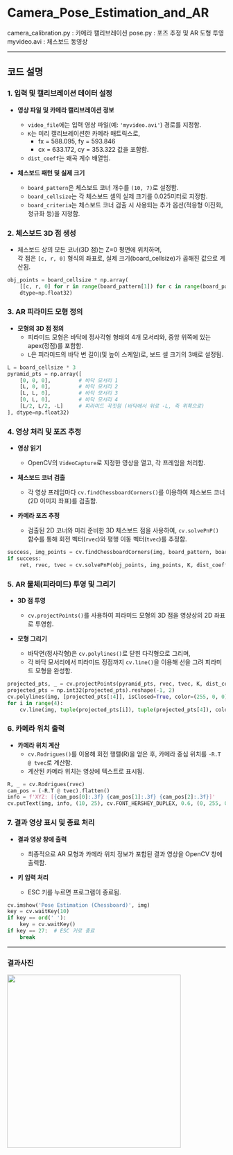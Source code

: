 # Camera_Pose_Estimation_and_AR
camera_calibration.py : 카메라 캘리브레이션
pose.py : 포즈 추정 및 AR 도형 투영
myvideo.avi : 체스보드 동영상

---

## 코드 설명

### 1. 입력 및 캘리브레이션 데이터 설정

- **영상 파일 및 카메라 캘리브레이션 정보**
  - `video_file`에는 입력 영상 파일(예: `'myvideo.avi'`) 경로를 지정함.
  - `K`는 미리 캘리브레이션한 카메라 매트릭스로,  
    - fx = 588.095, fy = 593.846  
    - cx = 633.172, cy = 353.322 값을 포함함.
  - `dist_coeff`는 왜곡 계수 배열임.
  
- **체스보드 패턴 및 실제 크기**
  - `board_pattern`은 체스보드 코너 개수를 `(10, 7)`로 설정함.
  - `board_cellsize`는 각 체스보드 셀의 실제 크기를 0.025미터로 지정함.
  - `board_criteria`는 체스보드 코너 검출 시 사용되는 추가 옵션(적응형 이진화, 정규화 등)을 지정함.

### 2. 체스보드 3D 점 생성

- 체스보드 상의 모든 코너(3D 점)는 Z=0 평면에 위치하며,  
  각 점은 `[c, r, 0]` 형식의 좌표로, 실제 크기(board_cellsize)가 곱해진 값으로 계산됨.

```python
obj_points = board_cellsize * np.array(
    [[c, r, 0] for r in range(board_pattern[1]) for c in range(board_pattern[0])],
    dtype=np.float32)
```

### 3. AR 피라미드 모형 정의

- **모형의 3D 점 정의**
  - 피라미드 모형은 바닥에 정사각형 형태의 4개 모서리와, 중앙 위쪽에 있는 apex(정점)를 포함함.
  - `L`은 피라미드의 바닥 변 길이(및 높이 스케일)로, 보드 셀 크기의 3배로 설정됨.
  
```python
L = board_cellsize * 3
pyramid_pts = np.array([
    [0, 0, 0],         # 바닥 모서리 1
    [L, 0, 0],         # 바닥 모서리 2
    [L, L, 0],         # 바닥 모서리 3
    [0, L, 0],         # 바닥 모서리 4
    [L/2, L/2, -L]     # 피라미드 꼭짓점 (바닥에서 위로 -L, 즉 위쪽으로)
], dtype=np.float32)
```

### 4. 영상 처리 및 포즈 추정

- **영상 읽기**
  - OpenCV의 `VideoCapture`로 지정한 영상을 열고, 각 프레임을 처리함.
  
- **체스보드 코너 검출**
  - 각 영상 프레임마다 `cv.findChessboardCorners()`를 이용하여 체스보드 코너(2D 이미지 좌표)를 검출함.
  
- **카메라 포즈 추정**
  - 검출된 2D 코너와 미리 준비한 3D 체스보드 점을 사용하여, `cv.solvePnP()` 함수를 통해 회전 벡터(`rvec`)와 평행 이동 벡터(`tvec`)를 추정함.

```python
success, img_points = cv.findChessboardCorners(img, board_pattern, board_criteria)
if success:
    ret, rvec, tvec = cv.solvePnP(obj_points, img_points, K, dist_coeff)
```

### 5. AR 물체(피라미드) 투영 및 그리기

- **3D 점 투영**
  - `cv.projectPoints()`를 사용하여 피라미드 모형의 3D 점을 영상상의 2D 좌표로 투영함.
  
- **모형 그리기**
  - 바닥면(정사각형)은 `cv.polylines()`로 닫힌 다각형으로 그리며,  
  - 각 바닥 모서리에서 피라미드 정점까지 `cv.line()`을 이용해 선을 그려 피라미드 모형을 완성함.

```python
projected_pts, _ = cv.projectPoints(pyramid_pts, rvec, tvec, K, dist_coeff)
projected_pts = np.int32(projected_pts).reshape(-1, 2)
cv.polylines(img, [projected_pts[:4]], isClosed=True, color=(255, 0, 0), thickness=2)
for i in range(4):
    cv.line(img, tuple(projected_pts[i]), tuple(projected_pts[4]), color=(0, 255, 0), thickness=2)
```

### 6. 카메라 위치 출력

- **카메라 위치 계산**
  - `cv.Rodrigues()`를 이용해 회전 행렬(R)을 얻은 후, 카메라 중심 위치를 `-R.T @ tvec`로 계산함.
  - 계산된 카메라 위치는 영상에 텍스트로 표시됨.

```python
R, _ = cv.Rodrigues(rvec)
cam_pos = (-R.T @ tvec).flatten()
info = f'XYZ: [{cam_pos[0]:.3f} {cam_pos[1]:.3f} {cam_pos[2]:.3f}]'
cv.putText(img, info, (10, 25), cv.FONT_HERSHEY_DUPLEX, 0.6, (0, 255, 0))
```

### 7. 결과 영상 표시 및 종료 처리

- **결과 영상 창에 출력**
  - 최종적으로 AR 모형과 카메라 위치 정보가 포함된 결과 영상을 OpenCV 창에 출력함.
  
- **키 입력 처리**
  - ESC 키를 누르면 프로그램이 종료됨.

```python
cv.imshow('Pose Estimation (Chessboard)', img)
key = cv.waitKey(10)
if key == ord(' '):
    key = cv.waitKey()
if key == 27:  # ESC 키로 종료
    break
```

---

### 결과사진
<img src="https://github.com/user-attachments/assets/c4656b2b-f242-47b9-ab17-1c520c47a8c7" height=400>
